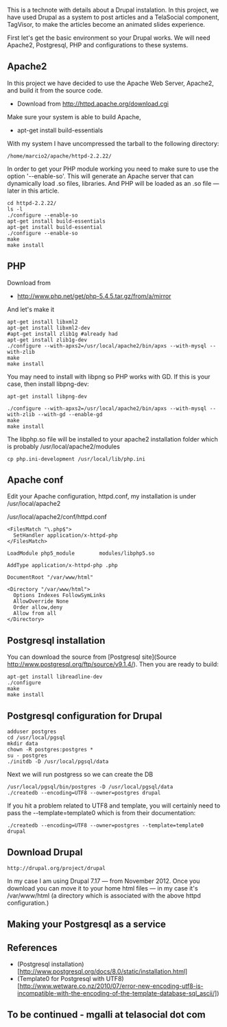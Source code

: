 This is a technote with details about a Drupal instalation. In this project, we have used Drupal as a system to post articles and a TelaSocial component, TagVisor, to make the articles become an animated slides experience. 

First let's get the basic environment so your Drupal works. We will need Apache2, Postgresql, PHP and configurations to these systems. 

## Apache2

In this project we have decided to use the Apache Web Server, Apache2, and build it from the source code. 

* Download from http://httpd.apache.org/download.cgi

Make sure your system is able to build Apache, 

* apt-get install build-essentials
 
With my system I have uncompressed the tarball to the following directory: 

    /home/marcio2/apache/httpd-2.2.22/

In order to get your PHP module working you need to make sure to use the option '--enable-so'. This will generate an Apache server that can dynamically load .so files, libraries. And PHP will be loaded as an .so file — later in this article. 

    cd httpd-2.2.22/
    ls -l
    ./configure --enable-so
    apt-get install build-essentials
    apt-get install build-essential
    ./configure --enable-so
    make
    make install

## PHP 

Download from 

* http://www.php.net/get/php-5.4.5.tar.gz/from/a/mirror

And let's make it

    apt-get install libxml2
    apt-get install libxml2-dev
    #apt-get install zlib1g #already had
    apt-get install zlib1g-dev
    ./configure --with-apxs2=/usr/local/apache2/bin/apxs --with-mysql --with-zlib
    make
    make install

You may need to install with libpng so PHP works with GD. If this is your case, then install libpng-dev: 

    apt-get install libpng-dev

    ./configure --with-apxs2=/usr/local/apache2/bin/apxs --with-mysql --with-zlib --with-gd --enable-gd
    make
    make install

The libphp.so file will be installed to your apache2 installation folder which is probably /usr/local/apache2/modules

    cp php.ini-development /usr/local/lib/php.ini

## Apache conf

Edit your Apache configuration, httpd.conf, my installation is under /usr/local/apache2

/usr/local/apache2/conf/httpd.conf

    <FilesMatch "\.php$">
      SetHandler application/x-httpd-php
    </FilesMatch>

    LoadModule php5_module        modules/libphp5.so

    AddType application/x-httpd-php .php

    DocumentRoot "/var/www/html"

    <Directory "/var/www/html">
      Options Indexes FollowSymLinks
      AllowOverride None
      Order allow,deny
      Allow from all
    </Directory>

## Postgresql installation

You can download the source from [Postgresql site](Source http://www.postgresql.org/ftp/source/v9.1.4/). Then you are ready to build:

    apt-get install libreadline-dev
    ./configure
    make
    make install

## Postgresql configuration for Drupal

    adduser postgres
    cd /usr/local/pgsql
    mkdir data 
    chown -R postgres:postgres * 
    su - postgres
    ./initdb -D /usr/local/pgsql/data
 
Next we will run postgress so we can create the DB

    /usr/local/pgsql/bin/postgres -D /usr/local/pgsql/data
    ./createdb --encoding=UTF8 --owner=postgres drupal

If you hit a problem related to UTF8 and template, you will certainly need to pass the --template=template0 which is from their documentation: 

    ./createdb --encoding=UTF8 --owner=postgres --template=template0 drupal

## Download Drupal

    http://drupal.org/project/drupal

In my case I am using Drupal 7.17 — from November 2012. Once you download you can move it to your home html files — in my case it's /var/www/html (a directory which is associated with the above httpd configuration.)

## Making your Postgresql as a service

## References

* (Postgresql installation)[http://www.postgresql.org/docs/8.0/static/installation.html]
* (Template0 for Postgresql with UTF8)[http://www.wetware.co.nz/2010/07/error-new-encoding-utf8-is-incompatible-with-the-encoding-of-the-template-database-sql_ascii/])

## To be continued - mgalli at telasocial dot com
